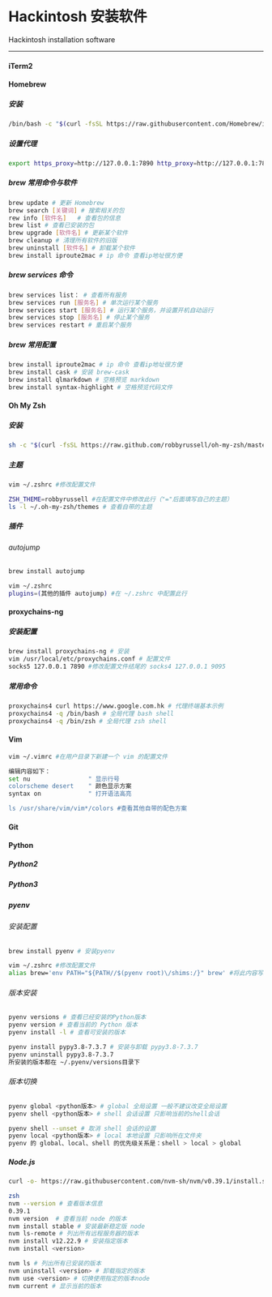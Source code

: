 # Hackintosh 安装软件

Hackintosh installation software

------



#### iTerm2

#### Homebrew

##### 安装

```bash
/bin/bash -c "$(curl -fsSL https://raw.githubusercontent.com/Homebrew/install/HEAD/install.sh)"  # 安装命令
```

##### 设置代理

```bash
export https_proxy=http://127.0.0.1:7890 http_proxy=http://127.0.0.1:7890 all_proxy=socks5://127.0.0.1:7890 # ClashX 代理示例
```

##### brew 常用命令与软件

```bash
brew update # 更新 Homebrew
brew search [关键词] # 搜索相关的包
rew info [软件名]   # 查看包的信息
brew list # 查看已安装的包
brew upgrade [软件名] # 更新某个软件
brew cleanup # 清理所有软件的旧版
brew uninstall [软件名] # 卸载某个软件
brew install iproute2mac # ip 命令 查看ip地址很方便
```

##### brew services 命令

```bash
brew services list： # 查看所有服务 
brew services run [服务名] # 单次运行某个服务
brew services start [服务名] # 运行某个服务，并设置开机自动运行
brew services stop [服务名] # 停止某个服务
brew services restart # 重启某个服务
```

##### brew 常用配置

```bash
brew install iproute2mac # ip 命令 查看ip地址很方便
brew install cask # 安装 brew-cask
brew install qlmarkdown # 空格预览 markdown
brew install syntax-highlight # 空格预览代码文件
```



#### Oh My Zsh

##### 安装

```bash
sh -c "$(curl -fsSL https://raw.github.com/robbyrussell/oh-my-zsh/master/tools/install.sh)" # 安装卡的话就挂代理
```

##### 主题

```bash
vim ~/.zshrc #修改配置文件

ZSH_THEME=robbyrussell #在配置文件中修改此行（"="后面填写自己的主题）
ls -l ~/.oh-my-zsh/themes # 查看自带的主题
```

##### 插件

###### autojump

```bash
brew install autojump

vim ~/.zshrc 
plugins=(其他的插件 autojump) #在 ~/.zshrc 中配置此行
```



#### proxychains-ng

##### 安装配置

```bash
brew install proxychains-ng # 安装
vim /usr/local/etc/proxychains.conf # 配置文件
socks5 127.0.0.1 7890 #修改配置文件结尾的 socks4 127.0.0.1 9095
```

##### 常用命令

```bash
proxychains4 curl https://www.google.com.hk # 代理终端基本示例
proxychains4 -q /bin/bash # 全局代理 bash shell
proxychains4 -q /bin/zsh # 全局代理 zsh shell
```



#### Vim

```bash
vim ~/.vimrc #在用户目录下新建一个 vim 的配置文件

编辑内容如下：
set nu                " 显示行号
colorscheme desert    " 颜色显示方案
syntax on             " 打开语法高亮

ls /usr/share/vim/vim*/colors #查看其他自带的配色方案
```



#### Git

#### Python

##### Python2

##### Python3

##### pyenv

###### 安装配置

```bash
brew install pyenv # 安装pyenv

vim ~/.zshrc #修改配置文件
alias brew='env PATH="${PATH//$(pyenv root)\/shims:/}" brew' #将此内容写入到 ~/.zshrc 配置文件
```

###### 版本安装

```bash
pyenv versions # 查看已经安装的Python版本
pyenv version # 查看当前的 Python 版本
pyenv install -l # 查看可安装的版本

pyenv install pypy3.8-7.3.7 # 安装与卸载 pypy3.8-7.3.7
pyenv uninstall pypy3.8-7.3.7
所安装的版本都在 ~/.pyenv/versions目录下
```

###### 版本切换

```bash
pyenv global <python版本> # global 全局设置 一般不建议改变全局设置
pyenv shell <python版本> # shell 会话设置 只影响当前的shell会话

pyenv shell --unset # 取消 shell 会话的设置
pyenv local <python版本> # local 本地设置 只影响所在文件夹
pyenv 的 global、local、shell 的优先级关系是：shell > local > global
```



##### Node.js

```bash
curl -o- https://raw.githubusercontent.com/nvm-sh/nvm/v0.39.1/install.sh | bash # 安装 nvm

zsh
nvm --version # 查看版本信息
0.39.1
nvm version  # 查看当前 node 的版本
nvm install stable # 安装最新稳定版 node
nvm ls-remote # 列出所有远程服务器的版本
nvm install v12.22.9 # 安装指定版本
nvm install <version>

nvm ls # 列出所有已安装的版本
nvm uninstall <version> # 卸载指定的版本
nvm use <version> # 切换使用指定的版本node
nvm current # 显示当前的版本
```

